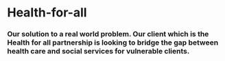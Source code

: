 # Health-for-all
### Our solution to a real world problem. Our client which is the Health for all partnership is looking to bridge the gap between health care and social services for vulnerable clients.
